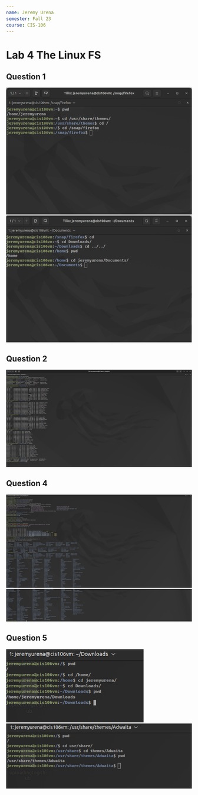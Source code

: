 ```yaml
---
name: Jeremy Urena
semester: Fall 23
course: CIS-106
---
```


# Lab 4 The Linux FS

## Question 1
![q1](lab4.1.png) <br>
![q1.2](lab4.1.2.png) <br>

## Question 2
![q2](lab4.2.png) <br>

## Question 4
![q4](lab4.4.1.png) <br>
![q4.2](lab4.4.2.png) <br>

## Question 5
![q5](lab4.5.1.png) <br>
![q5.2](lab4.5.2.png) <br>
